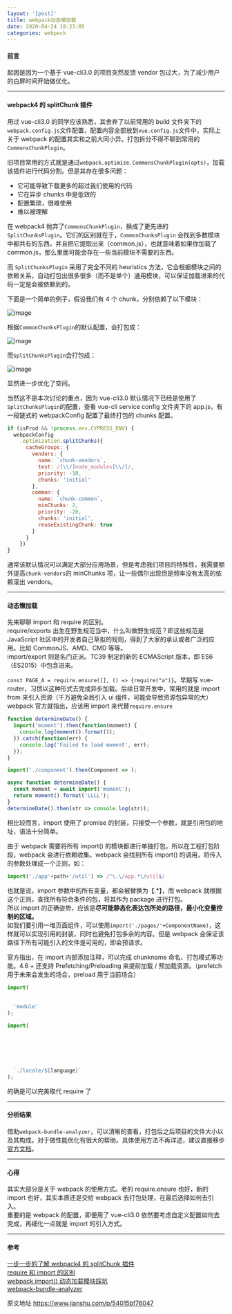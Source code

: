 ```yaml
---
layout: '[post]'
title: webpack动态懒加载
date: 2020-04-24 18:23:05
categories: webpack
---
```



#### 前言

起因是因为一个基于 vue-cli3.0 的项目突然反馈 vendor 包过大，为了减少用户的白屏时间开始做优化。
<!-- more -->
* * *

#### webpack4 的 splitChunk 插件

用过 vue-cli3.0 的同学应该熟悉，其舍弃了以前常用的 build 文件夹下的`webpack.config.js`文件配置，配置内容全部放到`vue.config.js`文件中，实际上关于 webpack 的配置其实和之前大同小异。打包拆分不得不聊到常用的`CommonsChunkPlugin`。

旧项目常用的方式就是通过`webpack.optimize.CommonsChunkPlugin(opts)`，加载该插件进行代码分割。但是其存在很多问题：

*   它可能导致下载更多的超过我们使用的代码
*   它在异步 chunks 中是低效的
*   配置繁琐，很难使用
*   难以被理解

在 webpack4 抛弃了`CommonsChunkPlugin`，换成了更先进的`SplitChunksPlugin`。它们的区别就在于，`CommonChunksPlugin` 会找到多数模块中都共有的东西，并且把它提取出来（common.js），也就意味着如果你加载了 common.js，那么里面可能会存在一些当前模块不需要的东西。

而 `SplitChunksPlugin` 采用了完全不同的 heuristics 方法，它会根据模块之间的依赖关系，自动打包出很多很多（而不是单个）通用模块，可以保证加载进来的代码一定是会被依赖到的。

下面是一个简单的例子，假设我们有 4 个 chunk，分别依赖了以下模块：

![image](webplan1.png)

根据`CommonChunksPlugin`的默认配置，会打包成：  

![image](webplan2.png)

而`SplitChunksPlugin`会打包成：  

![image](webplan3.png)

显然进一步优化了空间。

当然这不是本次讨论的重点，因为 vue-cli3.0 默认情况下已经是使用了`SplitChunksPlugin`的配置，查看 vue-cli service config 文件夹下的 app.js，有一段链式的 webpackConfig 配置了最终打包的 chunks 配置。

```js
if (isProd && !process.env.CYPRESS_ENV) {
  webpackConfig
    .optimization.splitChunks({
      cacheGroups: {
        vendors: {
          name: `chunk-vendors`,
          test: /[\\/]node_modules[\\/]/,
          priority: -10,
          chunks: 'initial'
        },
        common: {
          name: `chunk-common`,
          minChunks: 2,
          priority: -20,
          chunks: 'initial',
          reuseExistingChunk: true
        }
      }
    })
}
```

通常该默认情况可以满足大部分应用场景，但是考虑我们项目的特殊性，我需要额外提高`chunk-vendors`的 minChunks 项，让一些偶尔出现但是频率没有太高的依赖滚出 vendors。

* * *

#### 动态懒加载

先来聊聊 import 和 require 的区别。  
require/exports 出生在野生规范当中，什么叫做野生规范？即这些规范是 JavaScript 社区中的开发者自己草拟的规则，得到了大家的承认或者广泛的应用。比如 CommonJS、AMD、CMD 等等。  
import/export 则是名门正派。TC39 制定的新的 ECMAScript 版本，即 ES6（ES2015）中包含进来。

`const PAGE_A = require.ensure([], () => {require("a")}`。早期写 vue-router，习惯以这种形式去完成异步加载。后续日常开发中，常用的就是 import from 来引入资源（千万避免全局引入 ui 组件，可能会导致资源包异常的大）webpack 官方就指出，应该用 import 来代替`require.ensure`

```js
function determineDate() {
  import('moment').then(function(moment) {
    console.log(moment().format());
  }).catch(function(err) {
    console.log('Failed to load moment', err);
  });
}

import('./component').then(Component => );

async function determineDate() {
  const moment = await import('moment');
  return moment().format('LLLL');
}
determineDate().then(str => console.log(str));
```

相比较而言，import 使用了 promise 的封装，只接受一个参数，就是引用包的地址，语法十分简单。

由于 webpack 需要将所有 import() 的模块都进行单独打包，所以在工程打包阶段，webpack 会进行依赖收集。webpack 会找到所有 import() 的调用，将传入的参数处理成一个正则，如：

```js
import('./app'+path+'/util') => /^\.\/app.*\/util$/
```

也就是说，import 参数中的所有变量，都会被替换为【.*】，而 webpack 就根据这个正则，查找所有符合条件的包，将其作为 package 进行打包。  
所以 import 的正确姿势，应该是**尽可能静态化表达包所处的路径，最小化变量控制的区域。**  
如我们要引用一堆页面组件，可以使用`import('./pages/'+ComponentName)`，这样就可以实现引用的封装，同时也避免打包多余的内容。但是 webpack 会保证该路径下所有可能引入的文件是可用的，即会预请求。

官方指出，在 import 内部添加注释，可以完成 chunkname 命名、打包模式等功能。4.6 + 还支持 Prefetching/Preloading 来提前加载 / 预加载资源。（prefetch 用于未来会发生的场合，preload 用于当前场合）

```js
import(
  
  
  'module'
);

import(
  
  
  
  
  
  
  `./locale/${language}`
);
```

的确是可以完美取代 require 了

* * *

#### 分析结果

借助`webpack-bundle-analyzer`，可以清晰的查看，打包后之后项目的文件大小以及其构成。对于做性能优化有很大的帮助。具体使用方法不再详述，建议直接移步[官方文档](https://links.jianshu.com/go?to=https%3A%2F%2Fwww.npmjs.com%2Fpackage%2Fwebpack-bundle-analyzer)。

* * *

#### 心得

其实大部分是关于 webpack 的使用方式。老的 require.ensure 也好，新的 import 也好，其实本质还是交给 webpack 去打包处理，在最后选择如何去引入。  
重要的是 webpack 的配置，即便用了 vue-cli3.0 依然要考虑自定义配置如何去完成，再细化一点就是 import 的引入方式。

* * *

#### 参考

[一步一步的了解 webpack4 的 splitChunk 插件](https://links.jianshu.com/go?to=https%3A%2F%2Fjuejin.im%2Fpost%2F5af1677c6fb9a07ab508dabb)  
[require 和 import 的区别](https://links.jianshu.com/go?to=https%3A%2F%2Fwww.zhihu.com%2Fquestion%2F56820346)  
[webpack import() 动态加载模块踩坑](https://links.jianshu.com/go?to=https%3A%2F%2Fsegmentfault.com%2Fa%2F1190000015648036)  
[webpack-bundle-analyzer](https://links.jianshu.com/go?to=https%3A%2F%2Fwww.npmjs.com%2Fpackage%2Fwebpack-bundle-analyzer)


原文地址 https://www.jianshu.com/p/54015bf76047